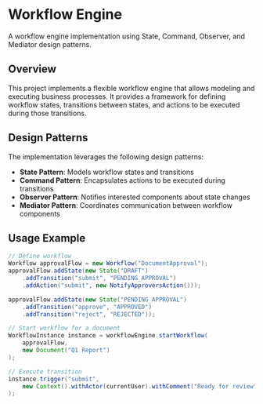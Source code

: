 # Workflow Engine

A workflow engine implementation using State, Command, Observer, and Mediator design patterns.

## Overview

This project implements a flexible workflow engine that allows modeling and executing business processes. It provides a framework for defining workflow states, transitions between states, and actions to be executed during those transitions.

## Design Patterns

The implementation leverages the following design patterns:

- **State Pattern**: Models workflow states and transitions
- **Command Pattern**: Encapsulates actions to be executed during transitions
- **Observer Pattern**: Notifies interested components about state changes
- **Mediator Pattern**: Coordinates communication between workflow components

## Usage Example

```java
// Define workflow
Workflow approvalFlow = new Workflow("DocumentApproval");
approvalFlow.addState(new State("DRAFT")
    .addTransition("submit", "PENDING_APPROVAL")
    .addAction("submit", new NotifyApproversAction()));

approvalFlow.addState(new State("PENDING_APPROVAL")
    .addTransition("approve", "APPROVED")
    .addTransition("reject", "REJECTED"));

// Start workflow for a document
WorkflowInstance instance = workflowEngine.startWorkflow(
    approvalFlow, 
    new Document("Q1 Report")
);

// Execute transition
instance.trigger("submit", 
    new Context().withActor(currentUser).withComment("Ready for review")
);
